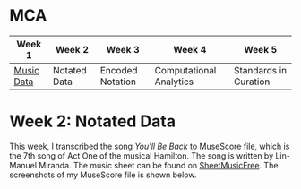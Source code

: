 # MCA

| Week 1 | Week 2 | Week 3 | Week 4 | Week 5 |
| ---|---|---|---|---|
| [Music Data](README.md) | Notated Data | Encoded Notation | Computational Analytics | Standards in Curation |

# Week 2: Notated Data 

This week, I transcribed the song *You'll Be Back* to MuseScore file, which is the 7th song of Act One of the musical Hamilton.
The song is written by Lin-Manuel Miranda. 
The music sheet can be found on [SheetMusicFree](https://sheetmusic-free.com/youll-be-back-sheet-music-hamilton/). 
The screenshots of my MuseScore file is shown below. 
